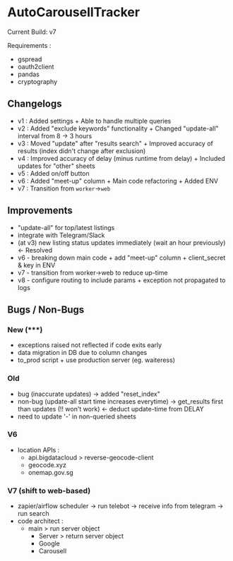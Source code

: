 # AutoCarousellTracker

Current Build: v7

Requirements :

- gspread
- oauth2client
- pandas
- cryptography

## Changelogs

- v1 : Added settings + Able to handle multiple queries
- v2 : Added "exclude keywords" functionality + Changed "update-all" interval from 8 -> 3 hours
- v3 : Moved "update" after "results search" + Improved accuracy of results (index didn't change after exclusion)
- v4 : Improved accuracy of delay (minus runtime from delay) + Included updates for "other" sheets
- v5 : Added on/off button
- v6 : Added "meet-up" column + Main code refactoring + Added ENV
- v7 : Transition from `worker`->`web`

## Improvements

- "update-all" for top/latest listings
- integrate with Telegram/Slack
- (at v3) new listing status updates immediately (wait an hour previously) <- Resolved
- v6 - breaking down main code + add "meet-up" column + client_secret & key in ENV
- v7 - transition from worker->web to reduce up-time
- v8 - configure routing to include params + exception not propagated to logs

## Bugs / Non-Bugs

### New (\*\*\*)

- exceptions raised not reflected if code exits early
- data migration in DB due to column changes
- to_prod script + use production server (eg. waiteress)

### Old

- bug (inaccurate updates) -> added "reset_index"
- non-bug (update-all start time increases everytime) -> get_results first than updates (!! won't work) <- deduct update-time from DELAY
- need to update '-' in non-queried sheets

### V6

- location APIs :
  - api.bigdatacloud > reverse-geocode-client
  - geocode.xyz
  - onemap.gov.sg

### V7 (shift to web-based)

- zapier/airflow scheduler -> run telebot -> receive info from telegram -> run search
- code architect :
  - main > run server object
    - Server > return server object
    - Google
    - Carousell
